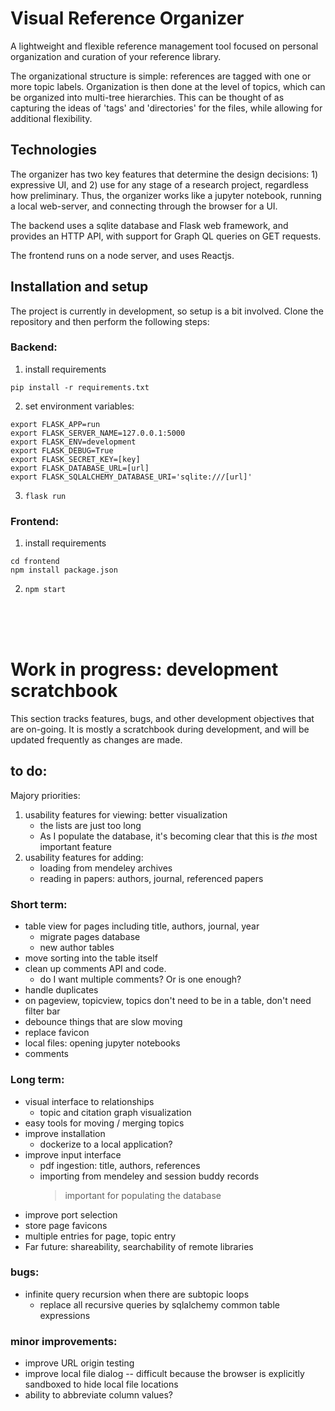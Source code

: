 # Visual Reference Organizer

A lightweight and flexible reference management tool focused on personal organization and curation of your reference library.

The organizational structure is simple: references are tagged with one or more topic labels. Organization is then done at the level of topics, which can be organized into multi-tree hierarchies. This can be thought of as capturing the ideas of 'tags' and 'directories' for the files, while allowing for additional flexibility.


## Technologies

The organizer has two key features that determine the design decisions: 1) expressive UI, and 2) use for any stage of a research project, regardless how preliminary. Thus, the organizer works like a jupyter notebook, running a local web-server, and connecting through the browser for a UI.

The backend uses a sqlite database and Flask web framework, and provides an HTTP API, with support for Graph QL queries on GET requests.

The frontend runs on a node server, and uses Reactjs. 


## Installation and setup

The project is currently in development, so setup is a bit involved. Clone the repository and then perform the following steps:

### Backend:
1. install requirements
```
pip install -r requirements.txt
```

2. set environment variables:
```
export FLASK_APP=run
export FLASK_SERVER_NAME=127.0.0.1:5000
export FLASK_ENV=development
export FLASK_DEBUG=True
export FLASK_SECRET_KEY=[key]
export FLASK_DATABASE_URL=[url]
export FLASK_SQLALCHEMY_DATABASE_URI='sqlite:///[url]'
```
3. ```flask run```


### Frontend:
1. install requirements
```
cd frontend
npm install package.json
```

2. ```npm start```


<br />
<br />
<br />


# Work in progress: development scratchbook

This section tracks features, bugs, and other development objectives that are on-going. It is mostly a scratchbook during development, and will be updated frequently as changes are made.


## to do:
Majory priorities:

1. usability features for viewing: better visualization
    - the lists are just too long
    - As I populate the database, it's becoming clear that this is _the_ most important feature
2. usability features for adding: 
    - loading from mendeley archives 
    - reading in papers: authors, journal, referenced papers


### Short term:
- table view for pages including title, authors, journal, year
    - migrate pages database
    - new author tables
- move sorting into the table itself
- clean up comments API and code.
    * do I want multiple comments? Or is one enough?
- handle duplicates
- on pageview, topicview, topics don't need to be in a table, don't need filter bar
- debounce things that are slow moving
- replace favicon
- local files: opening jupyter notebooks
- comments



### Long term:
- visual interface to relationships
    * topic and citation graph visualization
- easy tools for moving / merging topics
- improve installation
    * dockerize to a local application?
- improve input interface
    * pdf ingestion: title, authors, references
    * importing from mendeley and session buddy records
        > important for populating the database
- improve port selection
- store page favicons
- multiple entries for page, topic entry
- Far future: shareability, searchability of remote libraries


### bugs:
- infinite query recursion when there are subtopic loops
    * replace all recursive queries by sqlalchemy common table expressions


### minor improvements:
- improve URL origin testing
- improve local file dialog -- difficult because the browser is explicitly sandboxed to hide local file locations
- ability to abbreviate column values?


